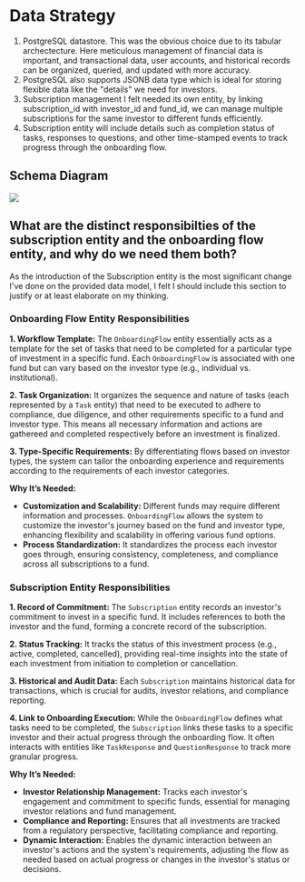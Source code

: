# Data Strategy

1. PostgreSQL datastore. This was the obvious choice due to its tabular archectecture. Here meticulous management of financial data is important, and transactional data, user accounts, and historical records can be organized, queried, and updated with more accuracy.
2. PostgreSQL also supports JSONB data type which is ideal for storing flexible data like the "details" we need for investors.
3. Subscription management I felt needed its own entity, by linking subscription_id with investor_id and fund_id, we can manage multiple subscriptions for the same investor to different funds efficiently.
4. Subscription entity will include details such as completion status of tasks, responses to questions, and other time-stamped events to track progress through the onboarding flow.

## Schema Diagram

[![](https://mermaid.ink/img/pako:eNq9ls1ymzAQx19Fwzl5Ad-c2J66re3EH50ePMPISLY1BonqIylj-927CJBB0Jj2EE6wu0K__e-u4BxEgtBgEFA5YvggcbLlCK6J4QRdLo-P4owWfCewJIwfJrF4RwO0DY5YbYNa5Lm4z6_NZjpCezCGjKCXbzfHj-Hy-ctwiThO6M0638zGy-kzShhniUlCxt-o0gnlOsSJMFwXodctL248mBJxjdXJgkWCa8y4o_PCW5xg9DkbCUxqjjGwooJPyFBnaa80PH5LWlK_GohhgpfkSSqZog7dRvrAGozdwGUmdeD1-OcaEaoiydJ8Hw_Fbe9v8qt0dG5UEbQ20vS3vpmeFovv4-EcJZgTDHpl3ubTUsdKi5XZOU6rBwipGdY3PdwKH9eVxMO19WqW6etqMX8CSaBHYuURNQhqfbWkKhVcUUulJY5ODqmxxMdSNWenknXuSe8GVBpro2raT2fj1Xo4e0GRpKAXCbHu8sZY6dCkJA_p6EmXpdebjewljYQkjQ51fj99WTo6U_e1mfTpsnvpwwDFtC5Aq9P_D9ay1CNatPWBac0F5uqdyvZkON6uZIpFXbk0BudyhmfC3hgxOK48o6K9bcWK6d_Vp-hv4fZ9l9v77RD2WHfu2dbV-b9nEjqx-RWofLZJu11R_jGQWSj2eS0YoTyid6WBqmiTV6a3Oh-suCfQB0v_VaO8NzDP7kvBOExkKiTuON_vJgNjPmIw01UyFBpSZC4j5_PpSenonJYK_ROrHzwECZUJZgR-ZCwsHNRHCu8JbJWxPOU5XSEOGy1WGY-CgZaGPgRSmMMxGOxxrOCpOB7LH6HSev0DowXeaw?type=png)](https://mermaid.live/edit#pako:eNq9ls1ymzAQx19Fwzl5Ad-c2J66re3EH50ePMPISLY1BonqIylj-927CJBB0Jj2EE6wu0K__e-u4BxEgtBgEFA5YvggcbLlCK6J4QRdLo-P4owWfCewJIwfJrF4RwO0DY5YbYNa5Lm4z6_NZjpCezCGjKCXbzfHj-Hy-ctwiThO6M0638zGy-kzShhniUlCxt-o0gnlOsSJMFwXodctL248mBJxjdXJgkWCa8y4o_PCW5xg9DkbCUxqjjGwooJPyFBnaa80PH5LWlK_GohhgpfkSSqZog7dRvrAGozdwGUmdeD1-OcaEaoiydJ8Hw_Fbe9v8qt0dG5UEbQ20vS3vpmeFovv4-EcJZgTDHpl3ubTUsdKi5XZOU6rBwipGdY3PdwKH9eVxMO19WqW6etqMX8CSaBHYuURNQhqfbWkKhVcUUulJY5ODqmxxMdSNWenknXuSe8GVBpro2raT2fj1Xo4e0GRpKAXCbHu8sZY6dCkJA_p6EmXpdebjewljYQkjQ51fj99WTo6U_e1mfTpsnvpwwDFtC5Aq9P_D9ay1CNatPWBac0F5uqdyvZkON6uZIpFXbk0BudyhmfC3hgxOK48o6K9bcWK6d_Vp-hv4fZ9l9v77RD2WHfu2dbV-b9nEjqx-RWofLZJu11R_jGQWSj2eS0YoTyid6WBqmiTV6a3Oh-suCfQB0v_VaO8NzDP7kvBOExkKiTuON_vJgNjPmIw01UyFBpSZC4j5_PpSenonJYK_ROrHzwECZUJZgR-ZCwsHNRHCu8JbJWxPOU5XSEOGy1WGY-CgZaGPgRSmMMxGOxxrOCpOB7LH6HSev0DowXeaw)

## What are the distinct responsibilties of the subscription entity and the onboarding flow entity, and why do we need them both?

As the introduction of the Subscription entity is the most significant change I've done on the provided data model, I felt I should include this section to justify or at least elaborate on my thinking.

### Onboarding Flow Entity Responsibilities

**1. Workflow Template:** The `OnboardingFlow` entity essentially acts as a template for the set of tasks that need to be completed for a particular type of investment in a specific fund. Each `OnboardingFlow` is associated with one fund but can vary based on the investor type (e.g., individual vs. institutional).

**2. Task Organization:** It organizes the sequence and nature of tasks (each represented by a `Task` entity) that need to be executed to adhere to compliance, due diligence, and other requirements specific to a fund and investor type. This means all necessary information and actions are gathereed and completed respectively before an investment is finalized.

**3. Type-Specific Requirements:** By differentiating flows based on investor types, the system can tailor the onboarding experience and requirements according to the requirements of each investor categories.

**Why It’s Needed:**

- **Customization and Scalability:** Different funds may require different information and processes. `OnboardingFlow` allows the system to customize the investor's journey based on the fund and investor type, enhancing flexibility and scalability in offering various fund options.
- **Process Standardization:** It standardizes the process each investor goes through, ensuring consistency, completeness, and compliance across all subscriptions to a fund.

### Subscription Entity Responsibilities

**1. Record of Commitment:** The `Subscription` entity records an investor's commitment to invest in a specific fund. It includes references to both the investor and the fund, forming a concrete record of the subscription.

**2. Status Tracking:** It tracks the status of this investment process (e.g., active, completed, cancelled), providing real-time insights into the state of each investment from initiation to completion or cancellation.

**3. Historical and Audit Data:** Each `Subscription` maintains historical data for transactions, which is crucial for audits, investor relations, and compliance reporting.

**4. Link to Onboarding Execution:** While the `OnboardingFlow` defines what tasks need to be completed, the `Subscription` links these tasks to a specific investor and their actual progress through the onboarding flow. It often interacts with entities like `TaskResponse` and `QuestionResponse` to track more granular progress.

**Why It’s Needed:**

- **Investor Relationship Management:** Tracks each investor's engagement and commitment to specific funds, essential for managing investor relations and fund management.
- **Compliance and Reporting:** Ensures that all investments are tracked from a regulatory perspective, facilitating compliance and reporting.
- **Dynamic Interaction:** Enables the dynamic interaction between an investor's actions and the system's requirements, adjusting the flow as needed based on actual progress or changes in the investor's status or decisions.
